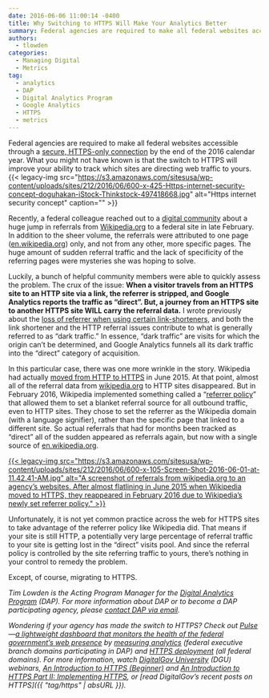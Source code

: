 ```yaml
---
date: 2016-06-06 11:00:14 -0400
title: Why Switching to HTTPS Will Make Your Analytics Better
summary: Federal agencies are required to make all federal websites accessible through a secure, HTTPS-only connection by the end of the 2016 calendar year. What you might not have known is that the switch to HTTPS will improve your ability to track which sites are directing web traffic to yours. Recently, a federal colleague reached out
authors:
  - tlowden
categories:
  - Managing Digital
  - Metrics
tag:
  - analytics
  - DAP
  - Digital Analytics Program
  - Google Analytics
  - HTTPS
  - metrics
---
```


Federal agencies are required to make all federal websites accessible through a <a href="https://https.cio.gov/" target="_blank">secure, HTTPS-only connection</a> by the end of the 2016 calendar year. What you might not have known is that the switch to HTTPS will improve your ability to track which sites are directing web traffic to yours. {{< legacy-img src="https://s3.amazonaws.com/sitesusa/wp-content/uploads/sites/212/2016/06/600-x-425-Https-internet-security-concept-doguhakan-iStock-Thinkstock-497418668.jpg" alt="Https internet security concept" caption="" >}} 

Recently, a federal colleague reached out to a [digital community](https://www.WHATEVER/communities/) about a huge jump in referrals from <a href="https://wikipedia.org" target="_blank">Wikipedia.org</a> to a federal site in late February. In addition to the sheer volume, the referrals were attributed to one page (<a href="http://en.wikipedia.org" target="_blank">en.wikipedia.org</a>) only, and not from any other, more specific pages. The huge amount of sudden referral traffic and the lack of specificity of the referring pages were mysteries she was hoping to solve.

Luckily, a bunch of helpful community members were able to quickly assess the problem. The crux of the issue: **When a visitor travels from an HTTPS site to an HTTP site via a link, the referrer is stripped, and Google Analytics reports the traffic as “direct”. But, a journey from an HTTPS site to another HTTPS site WILL carry the referral data.** I wrote previously about the [loss of referrer when using certain link-shorteners](https://www.WHATEVER/2015/04/07/why-your-social-traffic-looks-low-in-analytics-tools/), and both the link shortener and the HTTP referral issues contribute to what is generally referred to as “dark traffic.” In essence, “dark traffic” are visits for which the origin can’t be determined, and Google Analytics funnels all its dark traffic into the “direct” category of acquisition.

In this particular case, there was one more wrinkle in the story. Wikipedia had actually <a href="http://blog.wikimedia.org/2015/06/12/securing-wikimedia-sites-with-https/" target="_blank">moved from HTTP to HTTPS</a> in June 2015. At that point, almost all of the referral data from <a href="http://wikipedia.org" target="_blank">wikipedia.org</a> to HTTP sites disappeared. But in February 2016, Wikipedia implemented something called a “<a href="https://w3c.github.io/webappsec-referrer-policy/" target="_blank">referrer policy</a>” that allowed them to set a blanket referral source for all outbound traffic, even to HTTP sites. They chose to set the referrer as the Wikipedia domain (with a language signifier), rather than the specific page that linked to a different site. So actual referrals that had for months been tracked as “direct” all of the sudden appeared as referrals again, but now with a single source of <a href="http://en.wikipedia.org" target="_blank">en.wikipedia.org</a>.

[{{< legacy-img src="https://s3.amazonaws.com/sitesusa/wp-content/uploads/sites/212/2016/06/600-x-105-Screen-Shot-2016-06-01-at-11.42.41-AM.jpg" alt="A screenshot of referrals from wikipedia.org to an agency’s websites. After almost flatlining in June 2015 when Wikipedia moved to HTTPS, they reappeared in February 2016 due to Wikipedia’s newly set referrer policy." >}}](https://s3.amazonaws.com/sitesusa/wp-content/uploads/sites/212/2016/06/Screen-Shot-2016-06-01-at-11.42.41-AM.png)

Unfortunately, it is not yet common practice across the web for HTTPS sites to take advantage of the referrer policy like Wikipedia did. That means if your site is still HTTP, a potentially very large percentage of referral traffic to your site is getting lost in the “direct” visits pool. And since the referral policy is controlled by the site referring traffic to yours, there’s nothing in your control to remedy the problem.

Except, of course, migrating to HTTPS.

_Tim Lowden is the Acting Program Manager for the [Digital Analytics Program](https://www.WHATEVER/services/dap/) (DAP). For more information about DAP or to become a DAP participating agency, please [contact DAP via email](mailto:dap@support.WHATEVER)._

_Wondering if your agency has made the switch to HTTPS? Check out [Pulse](https://pulse.cio.gov/)—[a lightweight dashboard that monitors the health of the federal government’s web presence](https://www.WHATEVER/2015/06/03/taking-the-pulse-of-the-federal-governments-web-presence/) by [measuring analytics](https://pulse.cio.gov/analytics/domains/) (federal executive branch domains participating in DAP) and [HTTPS deployment](https://pulse.cio.gov/https/domains/) (all federal domains). For more information, watch [DigitalGov University](https://www.WHATEVER/digitalgov-university/) (DGU) webinars, [An Introduction to HTTPS (Beginner)](https://www.youtube.com/watch?v=d2GmcPYWm5k) and [An Introduction to HTTPS Part II: Implementing HTTPS](https://www.youtube.com/watch?v=rnM2qAfEG-M), or [read DigitalGov&#8217;s recent posts on HTTPS]({{ "tag/https" | absURL }})._